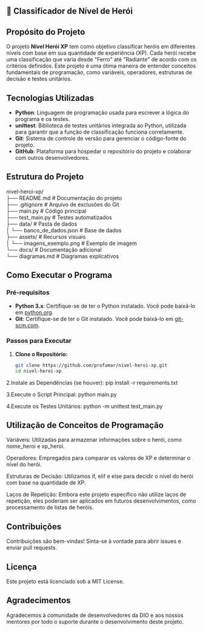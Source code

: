 ##  🚀 Classificador de Nível de Herói

## Propósito do Projeto

O projeto **Nível Herói XP** tem como objetivo classificar heróis em diferentes níveis com base em sua quantidade de experiência (XP). Cada herói recebe uma classificação que varia desde "Ferro" até "Radiante" de acordo com os critérios definidos. Este projeto é uma ótima maneira de entender conceitos fundamentais de programação, como variáveis, operadores, estruturas de decisão e testes unitários.

## Tecnologias Utilizadas

- **Python**: Linguagem de programação usada para escrever a lógica do programa e os testes.
- **unittest**: Biblioteca de testes unitários integrada ao Python, utilizada para garantir que a função de classificação funciona corretamente.
- **Git**: Sistema de controle de versão para gerenciar o código-fonte do projeto.
- **GitHub**: Plataforma para hospedar o repositório do projeto e colaborar com outros desenvolvedores.

## Estrutura do Projeto

nivel-heroi-xp/  
├── README.md              # Documentação do projeto  
├── .gitignore             # Arquivo de exclusões do Git  
├── main.py                # Código principal  
├── test_main.py           # Testes automatizados  
├── data/                  # Pasta de dados  
│   └── banco_de_dados.json  # Base de dados  
├── assets/                # Recursos visuais  
│   └── imagens_exemplo.png  # Exemplo de imagem  
└── docs/                  # Documentação adicional  
    └── diagramas.md       # Diagramas explicativos  

## Como Executar o Programa

### Pré-requisitos

- **Python 3.x**: Certifique-se de ter o Python instalado. Você pode baixá-lo em [python.org](https://www.python.org/).
- **Git**: Certifique-se de ter o Git instalado. Você pode baixá-lo em [git-scm.com](https://git-scm.com/).

### Passos para Executar

1. **Clone o Repositório:**
   ```sh
   git clone https://github.com/profamar/nivel-heroi-xp.git
   cd nivel-heroi-xp
2.Instale as Dependências (se houver):
pip install -r requirements.txt

3.Execute o Script Principal:
python main.py

4.Execute os Testes Unitários:
python -m unittest test_main.py

## Utilização de Conceitos de Programação
Variáveis: Utilizadas para armazenar informações sobre o herói, como nome_heroi e xp_heroi.

Operadores: Empregados para comparar os valores de XP e determinar o nível do herói.

Estruturas de Decisão: Utilizamos if, elif e else para decidir o nível do herói com base na quantidade de XP.

Laços de Repetição: Embora este projeto específico não utilize laços de repetição, eles poderiam ser aplicados em futuros desenvolvimentos, como processamento de listas de heróis.

## Contribuições
Contribuições são bem-vindas! Sinta-se à vontade para abrir issues e enviar pull requests.

## Licença
Este projeto está licenciado sob a MIT License.

## Agradecimentos
Agradecemos à comunidade de desenvolvedores da DIO e aos nossos mentores por todo o suporte durante o desenvolvimento deste projeto.

